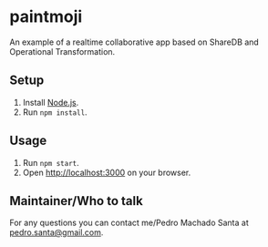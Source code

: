# paintmoji
An example of a realtime collaborative app based on ShareDB and Operational Transformation.

## Setup

1. Install [Node.js](https://nodejs.org/en/download).
2. Run `npm install`.

## Usage

1. Run `npm start`.
2. Open [http://localhost:3000](http://localhost:3000) on your browser.

## Maintainer/Who to talk

For any questions you can contact me/Pedro Machado Santa at [pedro.santa@gmail.com](mailto:pedro.santa@gmail.com).